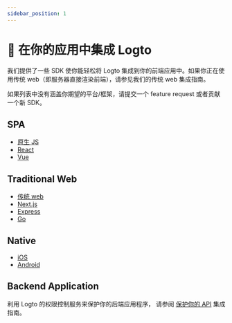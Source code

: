 ```yaml
---
sidebar_position: 1
---
```


# 🔗 在你的应用中集成 Logto

我们提供了一些 SDK 使你能轻松将 Logto 集成到你的前端应用中。如果你正在使用传统 web（即服务器直接渲染前端），请参见我们的传统 web 集成指南。

如果列表中没有涵盖你期望的平台/框架，请提交一个 feature request 或者贡献一个新 SDK。

## SPA

- [原生 JS](./vanilla-js.mdx)
- [React](./react.mdx)
- [Vue](./vue.mdx)

## Traditional Web

- [传统 web](./traditional.mdx)
- [Next.js](./next-js.mdx)
- [Express](./express.mdx)
- [Go](./go-web.mdx)

## Native

- [iOS](./ios.mdx)
- [Android](./android.mdx)

## Backend Application

利用 Logto 的权限控制服务来保护你的后端应用程序， 请参阅 [保护你的 API](../protect-your-api/README.mdx) 集成指南。
